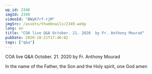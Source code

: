 ```yaml
---
wp_id: 2348
imgId: 2349
videoId: "BWyK7rf-rjM"
imgSrc: /assets/thumbnails/2349.webp
lang: en
title: "COA live Q&A October. 21. 2020  by Fr. Anthony Mourad"
pubDate: 2020-10-21T17:40:02
tags: ["q&a"]
---
```


<p>COA live Q&amp;A October. 21. 2020 by Fr. Anthony Mourad</p>
<p>In the name of the Father, the Son and the Holy spirit, one God amen</p>
